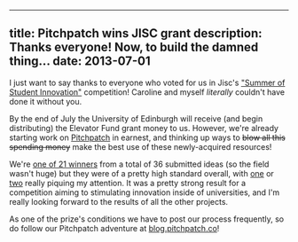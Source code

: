 -----
title: Pitchpatch wins JISC grant
description: Thanks everyone! Now, to build the damned thing...
date: 2013-07-01
-----

I just want to say thanks to everyone who voted for us in Jisc's
["Summer of Student Innovation"][sosi] competition! Caroline and myself
*literally* couldn't have done it without you.

By the end of July
the University of Edinburgh will receive (and begin distributing) the
Elevator Fund grant money to us.
However, we're already starting work on [Pitchpatch][] in
earnest, and thinking up ways to ~~blow all this spending money~~ make the
best use of
these newly-acquired resources!

We're [one of 21 winners][winners] from a total of 36 submitted ideas (so
the field wasn't huge) but they were of a pretty high standard overall,
with [one][goncode] or [two][wikinets] really piquing my attention.
It was a pretty strong result for a competition aiming to stimulating innovation
inside of universities, and I'm really looking forward to the results
of all the other projects.

As one of the prize's conditions we have to post our process frequently,
so do follow our Pitchpatch adventure at [blog.pitchpatch.co][]!


<!-- links -->

[sosi]: http://elevator.jisc.ac.uk/
[goncode]: http://www.youtube.com/watch?v=4Kq5K_xnmek
[wikinets]: http://www.youtube.com/watch?v=ozc2vKfvCzc
[winners]: http://www.jisc.ac.uk/blog/the-summer-of-student-innovation-winners-announced-01-jul-2013
[JISC]: http://jisc.ac.uk/
[Pitchpatch]: http://pitchpatch.co/
[blog.pitchpatch.co]: http://blog.pitchpatch.co/
